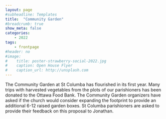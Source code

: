 ```yaml
---
layout: page
#subheadline: Templates
title:  "Community Garden"
#breadcrumb: true
show_meta: false
categories:
    - 2022
tags:
    - frontpage
#header: no
#image:
#    title: poster-strawberry-social-2022.jpg
#    caption: Open House Flyer
#    caption_url: http://unsplash.com
---
```

The Community Garden at St Columba has flourished in its first year.  Many trips with harvested vegetables from the plots of our parishioners has been donated to the Ottawa Food Bank.  The Community Garden organizers have asked if the church would consider expanding the footprint to provide an additional 6-12 raised garden boxes.  St Columba parishioners are asked to provide their feedback on this proposal to Jonathan.  

